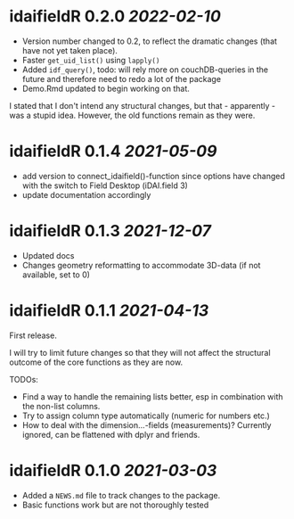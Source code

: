 # idaifieldR 0.2.0 _2022-02-10_

* Version number changed to 0.2, to reflect the dramatic changes (that have not yet taken place).
* Faster `get_uid_list()` using `lapply()`
* Added `idf_query()`, todo: will rely more on couchDB-queries in the future and therefore need to redo a lot of the package
* Demo.Rmd updated to begin working on that.

I stated that I don't intend any structural changes, but that - apparently - was a stupid idea. However, the old functions remain as they were.

# idaifieldR 0.1.4 _2021-05-09_

* add version to connect_idaifield()-function since options have changed with the switch to Field Desktop (iDAI.field 3)
* update documentation accordingly

# idaifieldR 0.1.3 _2021-12-07_

* Updated docs
* Changes geometry reformatting to accommodate 3D-data (if not available, set to 0)

# idaifieldR 0.1.1 _2021-04-13_

First release. 

I will try to limit future changes so that they will not affect the structural outcome of the core functions as they are now. 

TODOs:
* Find a way to handle the remaining lists better, esp in combination with the non-list columns.
* Try to assign column type automatically (numeric for numbers etc.)
* How to deal with the dimension...-fields (measurements)? Currently ignored, can be flattened with dplyr and friends.


# idaifieldR 0.1.0 _2021-03-03_

* Added a `NEWS.md` file to track changes to the package.
* Basic functions work but are not thoroughly tested
